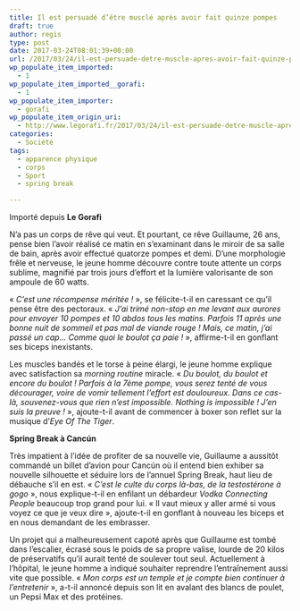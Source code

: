 ```yaml
---
title: Il est persuadé d’être musclé après avoir fait quinze pompes
draft: true
author: regis
type: post
date: 2017-03-24T08:01:39+00:00
url: /2017/03/24/il-est-persuade-detre-muscle-apres-avoir-fait-quinze-pompes/
wp_populate_item_imported:
  - 1
wp_populate_item_imported__gorafi:
  - 1
wp_populate_item_importer:
  - gorafi
wp_populate_item_origin_uri:
  - http://www.legorafi.fr/2017/03/24/il-est-persuade-detre-muscle-apres-avoir-fait-quinze-pompes/
categories:
  - Société
tags:
  - apparence physique
  - corps
  - Sport
  - spring break

---
```

Importé depuis **Le Gorafi** 

N’a pas un corps de rêve qui veut. Et pourtant, ce rêve Guillaume, 26 ans, pense bien l’avoir réalisé ce matin en s’examinant dans le miroir de sa salle de bain, après avoir effectué quatorze pompes et demi. D’une morphologie frêle et nerveuse, le jeune homme découvre contre toute attente un corps sublime, magnifié par trois jours d’effort et la lumière valorisante de son ampoule de 60 watts.

« _C’est une récompense méritée !_ », se félicite-t-il en caressant ce qu’il pense être des pectoraux. « _J’ai trimé non-stop en me levant aux aurores pour envoyer 10 pompes et 10 abdos tous les matins. Parfois 11 après une bonne nuit de sommeil et pas mal de viande rouge ! Mais, ce matin, j’ai passé un cap… Comme quoi le boulot ça paie !_ », affirme-t-il en gonflant ses biceps inexistants.

Les muscles bandés et le torse à peine élargi, le jeune homme explique avec satisfaction sa _morning routine_ miracle. « _Du boulot, du boulot et encore du boulot ! Parfois à la 7ème pompe, vous serez tenté de vous décourager, voire de vomir tellement l’effort est douloureux. Dans ce cas-là, souvenez-vous que rien n’est impossible. Nothing is impossible ! J’en suis la preuve !_ », ajoute-t-il avant de commencer à boxer son reflet sur la musique d’_Eye Of The Tiger_.

**Spring Break à Cancún**

Très impatient à l’idée de profiter de sa nouvelle vie, Guillaume a aussitôt commandé un billet d’avion pour Cancún où il entend bien exhiber sa nouvelle silhouette et séduire lors de l’annuel Spring Break, haut lieu de débauche s’il en est. « _C’est le culte du corps là-bas, de la testostérone à gogo_ », nous explique-t-il en enfilant un débardeur _Vodka Connecting People_ beaucoup trop grand pour lui. « Il vaut mieux y aller armé si vous voyez ce que je veux dire », ajoute-t-il en gonflant à nouveau les biceps et en nous demandant de les embrasser.

Un projet qui a malheureusement capoté après que Guillaume est tombé dans l’escalier, écrasé sous le poids de sa propre valise, lourde de 20 kilos de préservatifs qu’il aurait tenté de soulever tout seul. Actuellement à l’hôpital, le jeune homme a indiqué souhaiter reprendre l’entraînement aussi vite que possible. « _Mon corps est un temple et je compte bien continuer à l’entretenir_ », a-t-il annoncé depuis son lit en avalant des blancs de poulet, un Pepsi Max et des protéines.